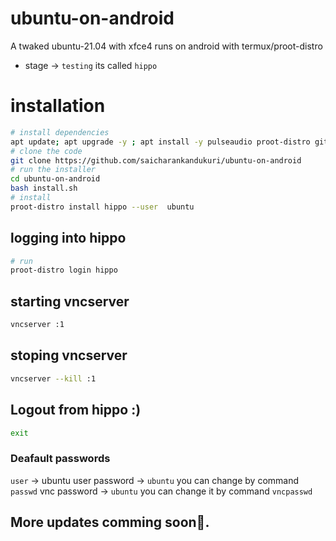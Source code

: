 # ubuntu-on-android
A twaked ubuntu-21.04 with xfce4 runs on android with termux/proot-distro
- stage -> `testing`
its called `hippo`

# installation
```bash
# install dependencies
apt update; apt upgrade -y ; apt install -y pulseaudio proot-distro git -y
# clone the code
git clone https://github.com/saicharankandukuri/ubuntu-on-android
# run the installer
cd ubuntu-on-android
bash install.sh
# install
proot-distro install hippo --user  ubuntu
```
## logging into hippo
```bash
# run
proot-distro login hippo
```
## starting vncserver
```bash
vncserver :1
```
## stoping vncserver
```bash
vncserver --kill :1
```
## Logout from hippo :)
```bash
exit
```
### Deafault passwords
`user` -> ubuntu
user password -> `ubuntu`
you can change by command `passwd`
vnc password -> `ubuntu`
you can change it by command `vncpasswd`
## More updates comming soon👊.
